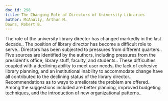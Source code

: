 ```yaml
---
doc_id: 298
title: The Changing Role of Directors of University Libraries
author: McAnally, Arthur M.
Downs, Robert B.
---
```


The role of the university library director has changed markedly in the last 
decade.. The position of library director has become a difficult role to serve..
Directors has been subjected to pressures from different quarters.. Five sources
are identified by the authors, including pressures from the president's office,
library stuff, faculty, and students.. These difficulties coupled with a 
declining ability to meet user needs, the lack of cohesive library planning, 
and an institutional inability to accommodate change have all contributed to the
declining status of the library director.. Recommendations as to ways to 
ameliorate the problem are offered.. Among the suggestions included are better
planning, improved budgeting techniques, and the introduction of new 
organizational patterns..